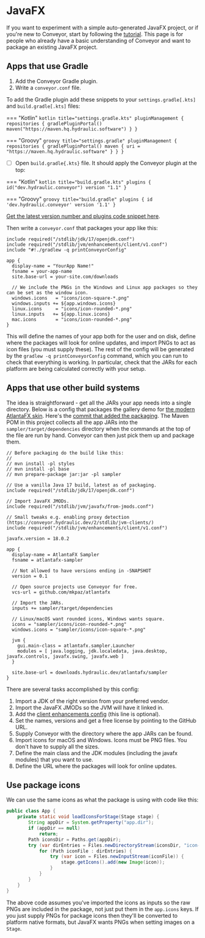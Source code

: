 # JavaFX

If you want to experiment with a simple auto-generated JavaFX project, or if you're new to Conveyor, start by following the [tutorial](../tutorial/1-get-started.md). This page is for people who already have a basic understanding of Conveyor and want to package an existing JavaFX project.

## Apps that use Gradle

1. Add the Conveyor Gradle plugin.
2. Write a `conveyor.conf` file.

To add the Gradle plugin add these snippets to your `settings.gradle[.kts]` and `build.gradle[.kts]` files:

=== "Kotlin"
    ```kotlin title="settings.gradle.kts"
    pluginManagement {
        repositories {
            gradlePluginPortal()
            maven("https://maven.hq.hydraulic.software")
        }
    }
    ```

=== "Groovy"
    ```groovy title="settings.gradle"
      pluginManagement {
          repositories {
              gradlePluginPortal()
              maven { uri = "https://maven.hq.hydraulic.software" }
          }
    }
    ```

* [ ] Open `build.gradle{.kts}` file. It should apply the Conveyor plugin at the top:

=== "Kotlin"
    ```kotlin title="build.gradle.kts"
    plugins {
        id("dev.hydraulic.conveyor") version "1.1"
    }
    ```

=== "Groovy"
    ```groovy title="build.gradle"
    plugins {
        id 'dev.hydraulic.conveyor' version '1.1'
    }
    ```

[Get the latest version number and plugins code snippet here](https://plugins.gradle.org/plugin/dev.hydraulic.conveyor).

Then write a `conveyor.conf` that packages your app like this:

```
include required("/stdlib/jdk/17/openjdk.conf")
include required("/stdlib/jvm/enhancements/client/v1.conf")
include "#!./gradlew -q printConveyorConfig"

app {
  display-name = "YourApp Name!"
  fsname = your-app-name
  site.base-url = your-site.com/downloads

  // We include the PNGs in the Windows and Linux app packages so they can be set as the window icon.
  windows.icons   = "icons/icon-square-*.png"
  windows.inputs += ${app.windows.icons}
  linux.icons     = "icons/icon-rounded-*.png"
  linux.inputs   += ${app.linux.icons}
  mac.icons       = "icons/icon-rounded-*.png"
}
```

This will define the names of your app both for the user and on disk, define where the packages will look for online updates, and import PNGs to act as icon files (you must supply these). The rest of the config will be generated by the `gradlew -q printConveyorConfig` command, which you can run to check that everything is working. In particular, check that the JARs for each platform are being calculated correctly with your setup.

## Apps that use other build systems

The idea is straightforward - get all the JARs your app needs into a single directory. Below is a config that packages the gallery demo for [the modern AtlantaFX skin](https://github.com/hydraulic-software/atlantafx). Here's the [commit that added the packaging](https://github.com/hydraulic-software/atlantafx/commit/c1246ce1c377814a80d908bfd16a8d1aab600f03). The Maven POM in this project collects all the app JARs into the `sampler/target/dependencies` directory when the commands at the top of the file are run by hand. Conveyor can then just pick them up and package them.

```
// Before packaging do the build like this:
//
// mvn install -pl styles
// mvn install -pl base
// mvn prepare-package jar:jar -pl sampler

// Use a vanilla Java 17 build, latest as of packaging.
include required("/stdlib/jdk/17/openjdk.conf")

// Import JavaFX JMODs.
include required("/stdlib/jvm/javafx/from-jmods.conf")

// Small tweaks e.g. enabling proxy detection (https://conveyor.hydraulic.dev/2/stdlib/jvm-clients/)
include required("/stdlib/jvm/enhancements/client/v1.conf")

javafx.version = 18.0.2

app {
  display-name = AtlantaFX Sampler
  fsname = atlantafx-sampler

  // Not allowed to have versions ending in -SNAPSHOT
  version = 0.1

  // Open source projects use Conveyor for free.
  vcs-url = github.com/mkpaz/atlantafx

  // Import the JARs.
  inputs += sampler/target/dependencies

  // Linux/macOS want rounded icons, Windows wants square.
  icons = "sampler/icons/icon-rounded-*.png"
  windows.icons = "sampler/icons/icon-square-*.png"

  jvm {
    gui.main-class = atlantafx.sampler.Launcher
    modules = [ java.logging, jdk.localedata, java.desktop, javafx.controls, javafx.swing, javafx.web ]
  }

  site.base-url = downloads.hydraulic.dev/atlantafx/sampler
}
```

There are several tasks accomplished by this config:

1. Import a JDK of the right version from your preferred vendor.
2. Import the JavaFX JMODs so the JVM will have it linked in.
3. Add the [client enhancements config](../stdlib/jvm-clients.md) (this line is optional).
4. Set the names, versions and get a free license by pointing to the GitHub URL.
5. Supply Conveyor with the directory where the app JARs can be found.
6. Import icons for macOS and Windows. Icons must be PNG files. You don't have to supply all the sizes.
7. Define the main class and the JDK modules (including the javafx modules) that you want to use.
8. Define the URL where the packages will look for online updates.

## Use package icons

We can use the same icons as what the package is using with code like this:

```java
public class App {
    private static void loadIconsForStage(Stage stage) {
        String appDir = System.getProperty("app.dir");
        if (appDir == null)
            return;
        Path iconsDir = Paths.get(appDir);
        try (var dirEntries = Files.newDirectoryStream(iconsDir, "icon-*.png")) {
            for (Path iconFile : dirEntries) {
                try (var icon = Files.newInputStream(iconFile)) {
                    stage.getIcons().add(new Image(icon));
                }
            }
        }
    }
}
```

The above code assumes you've imported the icons as inputs so the raw PNGs are included in the package, not just put them in the `app.icons` keys. If you just supply PNGs for package icons then they'll be converted to platform native formats, but JavaFX wants PNGs when setting images on a `Stage`.
